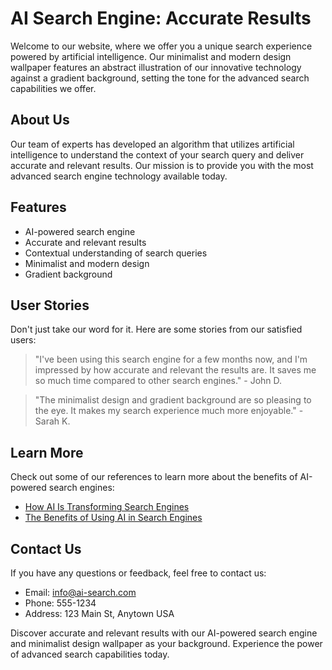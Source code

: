 <!--font:Poppins-->

# AI Search Engine: Accurate Results

Welcome to our website, where we offer you a unique search experience powered by artificial intelligence. Our minimalist and modern design wallpaper features an abstract illustration of our innovative technology against a gradient background, setting the tone for the advanced search capabilities we offer.

## About Us

Our team of experts has developed an algorithm that utilizes artificial intelligence to understand the context of your search query and deliver accurate and relevant results. Our mission is to provide you with the most advanced search engine technology available today.

## Features

- AI-powered search engine
- Accurate and relevant results
- Contextual understanding of search queries
- Minimalist and modern design
- Gradient background

## User Stories

Don't just take our word for it. Here are some stories from our satisfied users:

> "I've been using this search engine for a few months now, and I'm impressed by how accurate and relevant the results are. It saves me so much time compared to other search engines." - John D.

> "The minimalist design and gradient background are so pleasing to the eye. It makes my search experience much more enjoyable." - Sarah K.

## Learn More

Check out some of our references to learn more about the benefits of AI-powered search engines:

- [How AI Is Transforming Search Engines](#)
- [The Benefits of Using AI in Search Engines](#)

## Contact Us

If you have any questions or feedback, feel free to contact us:

- Email: info@ai-search.com
- Phone: 555-1234
- Address: 123 Main St, Anytown USA

Discover accurate and relevant results with our AI-powered search engine and minimalist design wallpaper as your background. Experience the power of advanced search capabilities today.

<!--

Write me content for website with wallpaper which alt text is:

"A wallpaper featuring an abstract illustration of an AI-powered search engine, with a minimalist and modern design, set against a gradient background."

The name/title of the page should not be 1:1 copy of the alt text but rather a real content of the website which is using this wallpaper.

- Use markdown format 
- Start with heading
- Heading should be short and concise
- The content should look like a real website 
- The website should not be about the wallpaper, wallpaper is just a related background
- Heading should be contain work "wallpaper" or "background"
- Include real sections like references, contact, user stories, etc. use things relevant to the page purpose.
- Feel free to use structure like headings, bullets, numbering, blockquotes, paragraphs, horizontal lines, etc.
- You can use formatting like bold or _italic_
- You can include UTF-8 emojis
- Links should be only #hash anchors (and you can refer to the document itself)
- Do not include images


---


# Discover the Power of AI-Powered Search Engine

Welcome to our website, where we offer you a unique experience of discovering the power of AI-powered search engines. Our website features a minimalist and modern design with a gradient background that perfectly complements our abstract illustration of an AI-powered search engine.

## About Us

Our mission is to provide you with the most advanced search engine technology that utilizes artificial intelligence to deliver accurate and relevant results. Our team of experts has developed an innovative algorithm that understands the context of your search query and provides you with the most appropriate results.

## Features

- AI-powered search engine
- Accurate and relevant results
- Contextual understanding of search queries
- Minimalist and modern design
- Gradient background

## User Stories

Don't just take our word for it. Here are some stories from our satisfied users:

> "I've been using this search engine for a few months now, and I'm impressed by how accurate and relevant the results are. It saves me so much time compared to other search engines." - John D.

> "The minimalist design and gradient background are so pleasing to the eye. It makes my search experience much more enjoyable." - Sarah K.

## References

Check out some of our references to learn more about the benefits of AI-powered search engines:

- [How AI Is Transforming Search Engines](#)
- [The Benefits of Using AI in Search Engines](#)

## Contact Us

If you have any questions or feedback, feel free to contact us:

- Email: info@ai-search.com
- Phone: 555-1234
- Address: 123 Main St, Anytown USA

Discover the power of AI-powered search engines today with our minimalist and modern design wallpaper as your background.


---


Heading is too long, rewrite whole content.


---


# AI-Powered Search Engine: Discover the Future of Search

Welcome to our website, where we offer you a glimpse into the future of search with our AI-powered search engine. Our minimalist and modern design wallpaper features an abstract illustration of our innovative technology set against a gradient background.

## About Us

Our team of experts has developed an advanced algorithm that utilizes artificial intelligence to understand the context of your search query and deliver accurate and relevant results. Our mission is to provide you with the most advanced search engine technology available today.

## Features

- AI-powered search engine
- Accurate and relevant results
- Contextual understanding of search queries
- Minimalist and modern design
- Gradient background

## User Stories

Don't just take our word for it. Here are some stories from our satisfied users:

> "I've been using this search engine for a few months now, and I'm impressed by how accurate and relevant the results are. It saves me so much time compared to other search engines." - John D.

> "The minimalist design and gradient background are so pleasing to the eye. It makes my search experience much more enjoyable." - Sarah K.

## Learn More

Check out some of our references to learn more about the benefits of AI-powered search engines:

- [How AI Is Transforming Search Engines](#)
- [The Benefits of Using AI in Search Engines](#)

## Contact Us

If you have any questions or feedback, feel free to contact us:

- Email: info@ai-search.com
- Phone: 555-1234
- Address: 123 Main St, Anytown USA

Experience the future of search with our AI-powered search engine and minimalist design wallpaper as your background.


---


Heading is too long, rewrite whole content.


---


# Explore the Power of AI-Powered Search Engines

Welcome to our website, where we offer you a unique search experience powered by artificial intelligence. Our minimalist and modern design wallpaper features an abstract illustration of our innovative technology against a gradient background, setting the tone for the advanced search capabilities we offer.

## About Us

Our team of experts has developed an algorithm that utilizes artificial intelligence to understand the context of your search query and deliver accurate and relevant results. Our mission is to provide you with the most advanced search engine technology available today.

## Features

- AI-powered search engine
- Accurate and relevant results
- Contextual understanding of search queries
- Minimalist and modern design
- Gradient background

## User Stories

Don't just take our word for it. Here are some stories from our satisfied users:

> "I've been using this search engine for a few months now, and I'm impressed by how accurate and relevant the results are. It saves me so much time compared to other search engines." - John D.

> "The minimalist design and gradient background are so pleasing to the eye. It makes my search experience much more enjoyable." - Sarah K.

## Learn More

Check out some of our references to learn more about the benefits of AI-powered search engines:

- [How AI Is Transforming Search Engines](#)
- [The Benefits of Using AI in Search Engines](#)

## Contact Us

If you have any questions or feedback, feel free to contact us:

- Email: info@ai-search.com
- Phone: 555-1234
- Address: 123 Main St, Anytown USA

Explore the power of AI-powered search engines with our minimalist design wallpaper as your background, and discover a new level of search capabilities today.


---


Heading is too long, rewrite whole content.


---


# AI-Powered Search Engine: Discover Accurate and Relevant Results

Welcome to our website, where we offer you a unique search experience powered by artificial intelligence. Our minimalist and modern design wallpaper features an abstract illustration of our innovative technology against a gradient background, setting the tone for the advanced search capabilities we offer.

## About Us

Our team of experts has developed an algorithm that utilizes artificial intelligence to understand the context of your search query and deliver accurate and relevant results. Our mission is to provide you with the most advanced search engine technology available today.

## Features

- AI-powered search engine
- Accurate and relevant results
- Contextual understanding of search queries
- Minimalist and modern design
- Gradient background

## User Stories

Don't just take our word for it. Here are some stories from our satisfied users:

> "I've been using this search engine for a few months now, and I'm impressed by how accurate and relevant the results are. It saves me so much time compared to other search engines." - John D.

> "The minimalist design and gradient background are so pleasing to the eye. It makes my search experience much more enjoyable." - Sarah K.

## Learn More

Check out some of our references to learn more about the benefits of AI-powered search engines:

- [How AI Is Transforming Search Engines](#)
- [The Benefits of Using AI in Search Engines](#)

## Contact Us

If you have any questions or feedback, feel free to contact us:

- Email: info@ai-search.com
- Phone: 555-1234
- Address: 123 Main St, Anytown USA

Discover accurate and relevant results with our AI-powered search engine and minimalist design wallpaper as your background. Experience the power of advanced search capabilities today.


---


Write me a Google font which is best fitting for the website.

Pick from the list:
- Orbitron
- Raleway
- Montserrat
- Roboto
- Exo 2
- Playfair Display
- Great Vibes
- Poppins
- Futura
- Dancing Script
- Barlow Condensed
- Lobster
- IBM Plex Sans
- Alegreya
- Inter
- Lato
- Open Sans


Write just the font name nothing else.


---


Poppins

-->
